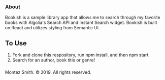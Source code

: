 ### About 

Bookish is a sample library app that allows me to search through my favorite books with Algolia's Search API and Instant Search widget. Bookish is built on React and utilizes styling from Semantic UI.

## To Use

1. Fork and clone this respository, run npm install, and then npm start.
2. Search for an author, book title or genre!

###
Montez Smith. © 2019. All rights reserved.
